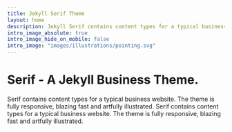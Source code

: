```yaml
---
title: Jekyll Serif Theme
layout: home
description: Jekyll Serif contains content types for a typical business website. The theme is fully responsive, blazing fast and artfully illustrated.
intro_image_absolute: true
intro_image_hide_on_mobile: false
intro_image: "images/illustrations/pointing.svg"
---
```


# Serif - A Jekyll Business Theme.

Serif contains content types for a typical business website. The theme is fully responsive, blazing fast and artfully illustrated.
Serif contains content types for a typical business website. The theme is fully responsive, blazing fast and artfully illustrated.